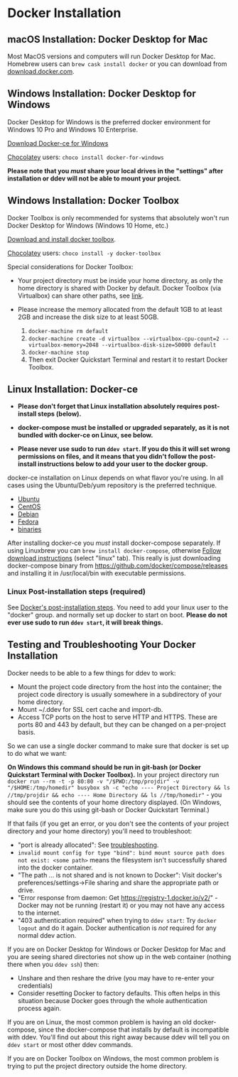 <h1>Docker Installation</h1>

## macOS Installation: Docker Desktop for Mac

Most MacOS versions and computers will run Docker Desktop for Mac. Homebrew users can `brew cask install docker` or you can download from [download.docker.com](https://download.docker.com/mac/stable/Docker.dmg). 

## Windows Installation: Docker Desktop for Windows

Docker Desktop for Windows is the preferred docker environment for Windows 10 Pro and Windows 10 Enterprise. 

[Download Docker-ce for Windows](https://download.docker.com/win/stable/Docker%20for%20Windows%20Installer.exe)

[Chocolatey](https://chocolatey.org/install) users: `choco install docker-for-windows`

__Please note that you *must* share your local drives in the "settings" after installation or ddev will not be able to mount your project.__


## Windows Installation: Docker Toolbox

Docker Toolbox is only recommended for systems that absolutely won't run Docker Desktop for Windows (Windows 10 Home, etc.)

[Download and install docker toolbox](https://download.docker.com/win/stable/DockerToolbox.exe). 

[Chocolatey](https://chocolatey.org/install) users: `choco install -y docker-toolbox`

Special considerations for Docker Toolbox:

* Your project directory must be inside your home directory, as only the home directory is shared with Docker by default. Docker Toolbox (via Virtualbox) can share other paths, see [link](https://stackoverflow.com/a/35498478/215713).
* Please increase the memory allocated from the default 1GB to at least 2GB and increase the disk size to at least 50GB.

    1. `docker-machine rm default`
    2. `docker-machine create -d virtualbox --virtualbox-cpu-count=2 --virtualbox-memory=2048 --virtualbox-disk-size=50000 default`
    3. `docker-machine stop`
    4. Then exit Docker Quickstart Terminal and restart it to restart Docker Toolbox.


## Linux Installation: Docker-ce

* __Please don't forget that Linux installation absolutely requires post-install steps (below).__

* __docker-compose must be installed or upgraded separately, as it is not bundled with docker-ce on Linux, see below.__

* __Please never use sudo to run `ddev start`. If you do this it will set wrong permissions on files, and it means that you didn't follow the post-install instructions below to add your user to the docker group.__

docker-ce installation on Linux depends on what flavor you're using. In all cases using the Ubuntu/Deb/yum repository is the preferred technique.

* [Ubuntu](https://docs.docker.com/install/linux/docker-ce/ubuntu/)
* [CentOS](https://docs.docker.com/install/linux/docker-ce/centos/)
* [Debian](https://docs.docker.com/install/linux/docker-ce/debian/)
* [Fedora](https://docs.docker.com/install/linux/docker-ce/fedora/)
* [binaries](https://docs.docker.com/install/linux/docker-ce/binaries/)


After installing docker-ce you *must* install docker-compose separately. If using Linuxbrew you can `brew install docker-compose`, otherwise [Follow download instructions](https://docs.docker.com/compose/install/#install-compose) (select "linux" tab). This really is just downloading docker-compose binary from https://github.com/docker/compose/releases and installing it in /usr/local/bin with executable permissions.

### Linux Post-installation steps (required)

See [Docker's post-installation steps](https://ddev.readthedocs.io/en/stable/users/docker_installation/#linux-post-installation-steps-required). You need to add your linux user to the "docker" group. and normally set up docker to start on boot.  __Please do not ever use sudo to run `ddev start`, it will break things.__

<a name="troubleshooting"></a>
## Testing and Troubleshooting Your Docker Installation

Docker needs to be able to a few things for ddev to work:

* Mount the project code directory from the host into the container; the project code directory is usually somewhere in a subdirectory of your home directory. 
* Mount ~/.ddev for SSL cert cache and import-db. 
* Access TCP ports on the host to serve HTTP and HTTPS. These are ports 80 and 443 by default, but they can be changed on a per-project basis.

So we can use a single docker command to make sure that docker is set up to do what we want:

**On Windows this command should be run in git-bash (or Docker Quickstart Terminal with Docker Toolbox).** In your project directory run `docker run --rm -t -p 80:80 -v "/$PWD:/tmp/projdir" -v "/$HOME:/tmp/homedir" busybox sh -c "echo ---- Project Directory && ls //tmp/projdir && echo ---- Home Directory && ls //tmp/homedir"` - you should see the contents of your home directory displayed. (On Windows, make sure you do this using git-bash or Docker Quickstart Terminal.)

If that fails (if you get an error, or you don't see the contents of your project directory and your home directory) you'll need to troubleshoot:

* "port is already allocated": See [troubleshooting](troubleshooting.md).
* `invalid mount config for type "bind": bind mount source path does not exist: <some path>` means the filesystem isn't successfully shared into the docker container.
* "The path ... is not shared and is not known to Docker": Visit docker's preferences/settings->File sharing and share the appropriate path or drive.
* "Error response from daemon: Get https://registry-1.docker.io/v2/" - Docker may not be running (restart it) or you may not have any access to the internet.
* "403 authentication required" when trying to `ddev start`: Try `docker logout` and do it again. Docker authentication is *not* required for any normal ddev action.
 
If you are on Docker Desktop for Windows or Docker Desktop for Mac and you are seeing shared directories not show up in the web container (nothing there when you `ddev ssh`) then:

* Unshare and then reshare the drive (you may have to re-enter your credentials)
* Consider resetting Docker to factory defaults. This often helps in this situation because Docker goes through the whole authentication process again.

If you are on Linux, the most common problem is having an old docker-compose, since the docker-compose that installs by default is incompatible with ddev. You'll find out about this right away because ddev will tell you on `ddev start` or most other ddev commands.

If you are on Docker Toolbox on Windows, the most common problem is trying to put the project directory outside the home directory.

